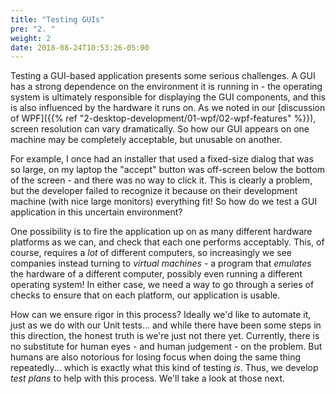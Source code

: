 ```yaml
---
title: "Testing GUIs"
pre: "2. "
weight: 2
date: 2018-08-24T10:53:26-05:00
---
```


Testing a GUI-based application presents some serious challenges.  A GUI has a strong dependence on the environment it is running in - the operating system is ultimately responsible for displaying the GUI components, and this is also influenced by the hardware it runs on.  As we noted in our [discussion of WPF]({{% ref "2-desktop-development/01-wpf/02-wpf-features" %}}), screen resolution can vary dramatically.  So how our GUI appears on one machine may be completely acceptable, but unusable on another.  

For example, I once had an installer that used a fixed-size dialog that was so large, on my laptop the "accept" button was off-screen below the bottom of the screen - and there was no way to click it.  This is clearly a problem, but the developer failed to recognize it because on their development machine (with nice large monitors) everything fit!  So how do we test a GUI application in this uncertain environment?

One possibility is to fire the application up on as many different hardware platforms as we can, and check that each one performs acceptably.  This, of course, requires a _lot_ of different computers, so increasingly we see companies instead turning to _virtual machines_ - a program that _emulates_ the hardware of a different computer, possibly even running a different operating system!  In either case, we need a way to go through a series of checks to ensure that on each platform, our application is usable. 

How can we ensure rigor in this process?  Ideally we'd like to automate it, just as we do with our Unit tests... and while there have been some steps in this direction, the honest truth is we're just not there yet.  Currently, there is no substitute for human eyes - and human judgement - on the problem.  But humans are also notorious for losing focus when doing the same thing repeatedly... which is exactly what this kind of testing _is_.  Thus, we develop _test plans_ to help with this process.  We'll take a look at those next.